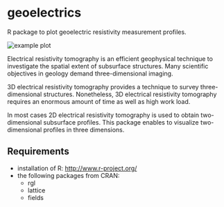 # geoelectrics
R package to plot geoelectric resistivity measurement profiles.

![example plot](https://github.com/kleebaum/geoelectrics/blob/master/example/sinkhole.png)

Electrical resistivity tomography is an efficient geophysical technique to investigate the spatial extent of subsurface structures. Many scientific objectives in geology demand three-dimensional imaging. 

3D electrical resistivity tomography provides a technique to survey three-dimensional structures. Nonetheless, 3D electrical resistivity tomography requires an enormous amount of time as well as high work load. 

In most cases 2D electrical resistivity tomography is used to obtain two-dimensional subsurface profiles. This package enables to visualize two-dimensional profiles in three dimensions.
 
## Requirements
- installation of R: http://www.r-project.org/
- the following packages from CRAN:
  - rgl
  - lattice
  - fields